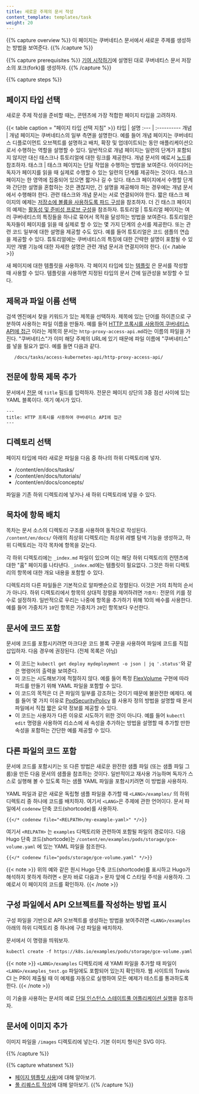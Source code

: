 ```yaml
---
title: 새로운 주제의 문서 작성
content_template: templates/task
weight: 20
---
```


{{% capture overview %}}
이 페이지는 쿠버네티스 문서에서 새로운 주제를 생성하는 방법을 보여준다.
{{% /capture %}}

{{% capture prerequisites %}}
[기여 시작하기](/docs/contribute/start/)에 설명된 대로 쿠버네티스
문서 저장소의 포크(fork)를 생성하자.
{{% /capture %}}

{{% capture steps %}}

## 페이지 타입 선택

새로운 주제 작성을 준비할 때는, 콘텐츠에 가장 적합한 페이지 타입을 고려하자.

{{< table caption = "페이지 타입 선택 지침" >}}
타입 | 설명
:--- | :----------
개념 | 개념 페이지는 쿠버네티스의 일부 측면을 설명한다. 예를 들어 개념 페이지는 쿠버네티스 디플로이먼트 오브젝트를 설명하고 배치, 확장 및 업데이트되는 동안 애플리케이션으로서 수행하는 역할을 설명할 수 있다. 일반적으로 개념 페이지는 일련의 단계가 포함되지 않지만 대신 태스크나 튜토리얼에 대한 링크를 제공한다. 개념 문서의 예로서 <a href="/ko/docs/concepts/architecture/nodes/">노드</a>를 참조하자.
태스크 | 태스크 페이지는 단일 작업을 수행하는 방법을 보여준다. 아이디어는 독자가 페이지를 읽을 때 실제로 수행할 수 있는 일련의 단계를 제공하는 것이다. 태스크 페이지는 한 영역에 집중되어 있으면 짧거나 길 수 있다. 태스크 페이지에서 수행할 단계와 간단한 설명을 혼합하는 것은 괜찮지만, 긴 설명을 제공해야 하는 경우에는 개념 문서에서 수행해야 한다. 관련 태스크와 개념 문서는 서로 연결되어야 한다. 짧은 태스크 페이지의 예제는 <a href="/docs/tasks/configure-pod-container/configure-volume-storage/">저장소에 볼륨을 사용하도록 파드 구성</a>을 참조하자. 더 긴 태스크 페이지의 예제는 <a href="/docs/tasks/configure-pod-container/configure-liveness-readiness-probes/">활동성 및 준비성 프로브 구성</a>을 참조하자.
튜토리얼 | 튜토리얼 페이지는 여러 쿠버네티스의 특징들을 하나로 묶어서 목적을 달성하는 방법을 보여준다. 튜토리얼은 독자들이 페이지를 읽을 때 실제로 할 수 있는 몇 가지 단계의 순서를 제공한다. 또는 관련 코드 일부에 대한 설명을 제공할 수도 있다. 예를 들어 튜토리얼은 코드 샘플의 연습을 제공할 수 있다. 튜토리얼에는 쿠버네티스의 특징에 대한 간략한 설명이 포함될 수 있지만 개별 기능에 대한 자세한 설명은 관련 개념 문서과 연결지어야 한다.
{{< /table >}}

새 페이지에 대한 템플릿을 사용하자. 각 페이지 타입에 있는
[템플릿](/docs/contribute/style/page-templates/)
은 문서를 작성할 때 사용할 수 있다. 템플릿을 사용하면
지정된 타입의 문서 간에 일관성을 보장할 수 있다.

## 제목과 파일 이름 선택

검색 엔진에서 찾을 키워드가 있는 제목을 선택하자.
제목에 있는 단어를 하이픈으로 구분하여 사용하는 파일 이름을 만들자.
예를 들어
[HTTP 프록시를 사용하여 쿠버네티스 API에 접근](/docs/tasks/access-kubernetes-api/http-proxy-access-api/)
이라는 제목의 문서는 `http-proxy-access-api.md`라는 이름의 파일을 가진다.
"쿠버네티스"가 이미 해당 주제의 URL에 있기 때문에 파일 이름에 "쿠버네티스" 를 넣을 필요가 없다.
예를 들면 다음과 같다.

       /docs/tasks/access-kubernetes-api/http-proxy-access-api/

## 전문에 항목 제목 추가

문서에서 [전문](https://gohugo.io/content-management/front-matter/)
에 `title` 필드를 입력하자.
전문은 페이지 상단의 3중 점선 사이에 있는
YAML 블록이다. 여기 예시가 있다.

    ---
    title: HTTP 프록시를 사용하여 쿠버네티스 API에 접근
    ---

## 디렉토리 선택

페이지 타입에 따라 새로운 파일을 다음 중 하나의 하위 디렉토리에 넣자.

* /content/en/docs/tasks/
* /content/en/docs/tutorials/
* /content/en/docs/concepts/

파일을 기존 하위 디렉토리에 넣거나 새 하위 디렉토리에
넣을 수 있다.

## 목차에 항목 배치

목차는 문서 소스의 디렉토리 구조를 사용하여
동적으로 작성된다. `/content/en/docs/` 아래의 최상위 디렉토리는 최상위 레벨 탐색 기능을
생성하고, 하위 디렉토리는 각각 목차에 항목을
갖는다.

각 하위 디렉토리에는 `_index.md` 파일이 있으며 이는 해당 하위 디렉토리의 컨텐츠에 대한
"홈" 페이지를 나타낸다. `_index.md`에는 템플릿이 필요없다. 그것은
하위 디렉토리의 항목에 대한 개요 내용을 포함할 수 있다.

디렉토리의 다른 파일들은 기본적으로 알파벳순으로 정렬된다. 이것은 거의
최적의 순서가 아니다. 하위 디렉토리에서 항목의 상대적 정렬을 제어하려면
`가중치:` 전문의 키를 정수로 설정하자. 일반적으로 우리는
나중에 항목을 추가하기 위해 10의 배수를 사용한다. 예를 들어 가중치가
`10`인 항목은 가중치가 `20`인 항목보다 우선한다.

## 문서에 코드 포함

문서에 코드를 포함시키려면 마크다운 코드 블록 구문을 사용하여
파일에 코드를 직접 삽입하자. 다음 경우에
권장된다. (전체 목록은 아님)

- 이 코드는 `kubectl get deploy mydeployment -o json | jq '.status'`와 같은
  명령어의 출력을 보여준다.
- 이 코드는 시도해보기에 적절하지 않다. 예를 들어
  특정 [FlexVolume](/ko/docs/concepts/storage/volumes#flexvolume) 구현에 따라
  파드를 만들기 위해 YAML 파일을
  포함할 수 있다.
- 이 코드의 목적은 더 큰 파일의 일부를 강조하는 것이기 때문에
  불완전한 예제다. 예를 들어 몇 가지 이유로
  [PodSecurityPolicy](/docs/tasks/administer-cluster/sysctl-cluster/#podsecuritypolicy)
  를 사용자 정의 방법을 설명할 때 문서 파일에서 직접 짧은 요약 정보를 제공할 수 있다.
- 이 코드는 사용자가 다른 이유로 시도하기 위한 것이 아니다. 예를 들어
  `kubectl edit` 명령을 사용하여 리소스에 새 속성을 추가하는 방법을
  설명할 때 추가할 만한 속성을 포함하는
  간단한 예를 제공할 수 있다.

## 다른 파일의 코드 포함

문서에 코드를 포함시키는 또 다른 방법은 새로운 완전한 샘플 파일
(또는 샘플 파일 그룹)을 만든 다음 문서의 샘플을 참조하는 것이다.
일반적이고 재사용 가능하며 독자가 스스로 실행해 볼 수 있도록 하는
샘플 YAML 파일을 포함시키려면 이 방법을 사용하자.

YAML 파일과 같은 새로운 독립형 샘플 파일을 추가할 때
`<LANG>/examples/` 의 하위 디렉토리 중 하나에 코드를 배치하자. 여기서 `<LANG>`은
주제에 관한 언어이다. 문서 파일에서 `codenew` 단축 코드(shortcode)를 사용하자.

```none
{{</* codenew file="<RELPATH>/my-example-yaml>" */>}}
```
여기서 `<RELPATH>` 는 `examples` 디렉토리와 관련하여 포함될
파일의 경로이다. 다음 Hugo 단축 코드(shortcode)는 `/content/en/examples/pods/storage/gce-volume.yaml`
에 있는 YAML 파일을 참조한다.

```none
{{</* codenew file="pods/storage/gce-volume.yaml" */>}}
```

{{< note >}}
위의 예와 같은 원시 Hugo 단축 코드(shortcode)를 표시하고 Hugo가
해석하지 못하게 하려면 `<` 문자 바로 다음과 `>` 문자 앞에 C 스타일 주석을 사용하자.
그 예로서 이 페이지의 코드를 확인하자.
{{< /note >}}

## 구성 파일에서 API 오브젝트를 작성하는 방법 표시

구성 파일을 기반으로 API 오브젝트를 생성하는 방법을 보여주려면
`<LANG>/examples` 아래의 하위 디렉토리 중 하나에
구성 파일을 배치하자.

문서에서 이 명령을 띄워보자.

```
kubectl create -f https://k8s.io/examples/pods/storage/gce-volume.yaml
```

{{< note >}}
`<LANG>/examples` 디렉토리에 새 YAMl 파일을 추가할 때 파일이
`<LANG>/examples_test.go` 파일에도 포함되어 있는지 확인하자.
웹 사이트의 Travis CI 는 PR이 제출될 때 이 예제를 자동으로
실행하여 모든 예제가 테스트를 통과하도록 한다.
{{< /note >}}

이 기술을 사용하는 문서의 예로
[단일 인스턴스 스테이트풀 어플리케이션 실행](/docs/tutorials/stateful-application/run-stateful-application/)을 참조하자.

## 문서에 이미지 추가

이미지 파일을 `/images` 디렉토리에 넣는다. 기본
이미지 형식은 SVG 이다.

{{% /capture %}}

{{% capture whatsnext %}}
* [페이지 템플릿 사용](/docs/contribute/page-templates/))에 대해 알아보기.
* [풀 리퀘스트 작성](/docs/contribute/new-content/open-a-pr/)에 대해 알아보기.
{{% /capture %}}
